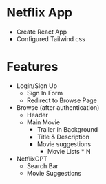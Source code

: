 # Netflix App

- Create React App
- Configured Tailwind css

# Features

- Login/Sign Up
  - Sign In Form
  - Redirect to Browse Page
- Browse (after authentication)
  - Header
  - Main Movie
    - Trailer in Background
    - Title & Description
    - Movie suggestions
      - Movie Lists \* N
- NetflixGPT
  - Search Bar
  - Movie Suggestions
